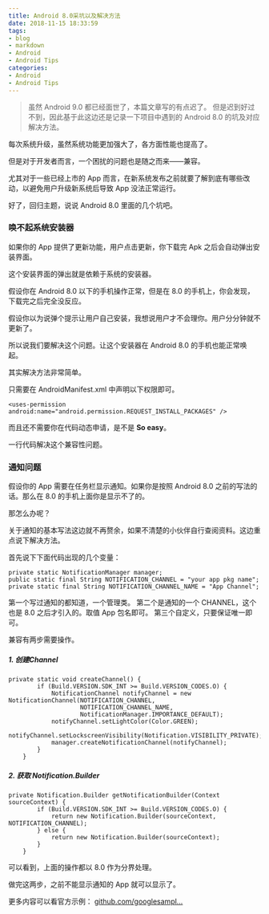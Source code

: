 ```yaml
---
title: Android 8.0采坑以及解决方法
date: 2018-11-15 18:33:59
tags:
- blog
- markdown
- Android 
- Android Tips
categories:
- Android
- Android Tips 
---
```


> 虽然 Android 9.0 都已经面世了，本篇文章写的有点迟了。 但是迟到好过不到，因此基于此这边还是记录一下项目中遇到的 Android 8.0 的坑及对应解决方法。

每次系统升级，虽然系统功能更加强大了，各方面性能也提高了。

但是对于开发者而言，一个困扰的问题也是随之而来——兼容。

尤其对于一些已经上市的 App 而言，在新系统发布之前就要了解到底有哪些改动，以避免用户升级新系统后导致 App 没法正常运行。

好了，回归主题，说说 Android 8.0 里面的几个坑吧。

<!--more-->

### 唤不起系统安装器

如果你的 App 提供了更新功能，用户点击更新，你下载完 Apk 之后会自动弹出安装界面。

这个安装界面的弹出就是依赖于系统的安装器。

假设你在 Android 8.0 以下的手机操作正常，但是在 8.0 的手机上，你会发现，下载完之后完全没反应。

假设你以为说弹个提示让用户自己安装，我想说用户才不会理你。用户分分钟就不更新了。

所以说我们要解决这个问题。让这个安装器在 Android 8.0 的手机也能正常唤起。

其实解决方法非常简单。

只需要在 AndroidManifest.xml 中声明以下权限即可。

```
<uses-permission android:name="android.permission.REQUEST_INSTALL_PACKAGES" />
```

而且还不需要你在代码动态申请，是不是 **So easy**。

一行代码解决这个兼容性问题。

### 通知问题

假设你的 App 需要在任务栏显示通知。如果你是按照 Android 8.0 之前的写法的话。那么在 8.0 的手机上面你是显示不了的。

那怎么办呢？

关于通知的基本写法这边就不再赘余，如果不清楚的小伙伴自行查阅资料。这边重点说下解决方法。

首先说下下面代码出现的几个变量：

```
private static NotificationManager manager;
public static final String NOTIFICATION_CHANNEL = "your app pkg name";
private static final String NOTIFICATION_CHANNEL_NAME = "App Channel";
```

第一个写过通知的都知道，一个管理类。
 第二个是通知的一个 CHANNEL，这个也是 8.0 之后才引入的。取值 App 包名即可。
 第三个自定义，只要保证唯一即可。

兼容有两步需要操作。

##### 1. 创建Channel

```
private static void createChannel() {
        if (Build.VERSION.SDK_INT >= Build.VERSION_CODES.O) {
            NotificationChannel notifyChannel = new NotificationChannel(NOTIFICATION_CHANNEL,
                    NOTIFICATION_CHANNEL_NAME,
                    NotificationManager.IMPORTANCE_DEFAULT);
            notifyChannel.setLightColor(Color.GREEN);
            notifyChannel.setLockscreenVisibility(Notification.VISIBILITY_PRIVATE);
            manager.createNotificationChannel(notifyChannel);
        }
    }
```

##### 2. 获取 Notification.Builder

```
private Notification.Builder getNotificationBuilder(Context sourceContext) {
        if (Build.VERSION.SDK_INT >= Build.VERSION_CODES.O) {
            return new Notification.Builder(sourceContext, NOTIFICATION_CHANNEL);
        } else {
            return new Notification.Builder(sourceContext);
        }
    }
```

可以看到，上面的操作都以 8.0 作为分界处理。

做完这两步，之前不能显示通知的 App 就可以显示了。

更多内容可以看官方示例： [github.com/googlesampl…](https://github.com/googlesamples/android-NotificationChannels/)